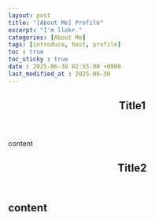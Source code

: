 ```yaml
---
layout: post
title: "[About Me] Profile"
excerpt: "I'm llokr."
categories: [About Me]
tags: [introduce, host, profile]
toc : true
toc_sticky : true
date : 2025-06-30 02:55:00 +0900
last_modified_at : 2025-06-30
---
```

<header class="major">
    <h2>Title1</h2>
</header>

content

<header class="major">
    <h2>Title2</h2>
</header>

content
---
